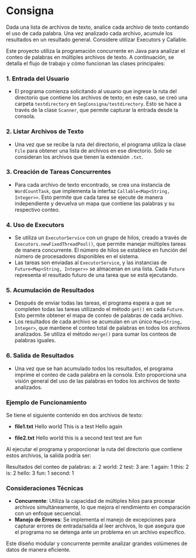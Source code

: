 # Consigna 
Dada una lista de archivos de texto, analice cada archivo de texto contando el uso de cada palabra. Una vez analizado cada archivo, acumule los resultados en un resultado general. Considere utilizar Executors y Callable.

Este proyecto utiliza la programación concurrente en Java para analizar el conteo de palabras en múltiples archivos de texto. A continuación, se detalla el flujo de trabajo y cómo funcionan las clases principales:

### 1. **Entrada del Usuario**
   - El programa comienza solicitando al usuario que ingrese la ruta del directorio que contiene los archivos de texto; en este caso, se creó una carpeta `testdirectory` en `SegConsigna/testdirectory`.
   Esto se hace a través de la clase `Scanner`, que permite capturar la entrada desde la consola.

### 2. **Listar Archivos de Texto**
   - Una vez que se recibe la ruta del directorio, el programa utiliza la clase `File` para obtener una lista de archivos en ese directorio. Solo se consideran los archivos que tienen la extensión `.txt`.

### 3. **Creación de Tareas Concurrentes**
   - Para cada archivo de texto encontrado, se crea una instancia de `WordCountTask`, que implementa la interfaz `Callable<Map<String, Integer>>`. Esto permite que cada tarea se ejecute de manera independiente y devuelva un mapa que contiene las palabras y su respectivo conteo.

### 4. **Uso de Executors**
   - Se utiliza un `ExecutorService` con un grupo de hilos, creado a través de `Executors.newFixedThreadPool()`, que permite manejar múltiples tareas de manera concurrente. El número de hilos se establece en función del número de procesadores disponibles en el sistema.
   - Las tareas son enviadas al `ExecutorService`, y las instancias de `Future<Map<String, Integer>>` se almacenan en una lista. Cada `Future` representa el resultado futuro de una tarea que se está ejecutando.

### 5. **Acumulación de Resultados**
   - Después de enviar todas las tareas, el programa espera a que se completen todas las tareas utilizando el método `get()` en cada `Future`. Esto permite obtener el mapa de conteo de palabras de cada archivo.
   - Los resultados de cada archivo se acumulan en un único `Map<String, Integer>`, que mantiene el conteo total de palabras en todos los archivos analizados. Se utiliza el método `merge()` para sumar los conteos de palabras iguales.

### 6. **Salida de Resultados**
   - Una vez que se han acumulado todos los resultados, el programa imprime el conteo de cada palabra en la consola. Esto proporciona una visión general del uso de las palabras en todos los archivos de texto analizados.

### Ejemplo de Funcionamiento
Se tiene el siguiente contenido en dos archivos de texto:

- **file1.txt**
  Hello world
  This is a test
  Hello again

- **file2.txt**
  Hello world
  this is a second test
  test are fun

Al ejecutar el programa y proporcionar la ruta del directorio que contiene estos archivos, la salida podría ser:

Resultados del conteo de palabras:
a: 2
world: 2
test: 3
are: 1
again: 1
this: 2
is: 2
hello: 3
fun: 1
second: 1

### Consideraciones Técnicas
- **Concurrente**: Utiliza la capacidad de múltiples hilos para procesar archivos simultáneamente, lo que mejora el rendimiento en comparación con un enfoque secuencial.
- **Manejo de Errores**: Se implementa el manejo de excepciones para capturar errores de entrada/salida al leer archivos, lo que asegura que el programa no se detenga ante un problema en un archivo específico.

Este diseño modular y concurrente permite analizar grandes volúmenes de datos de manera eficiente.